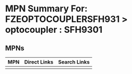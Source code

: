 



# MPN Summary For: FZEOPTOCOUPLERSFH931 > optocoupler : SFH9301

## MPNs
  

|MPN|Direct Links|Search Links|
| :--- | :--- | :--- |
||||
